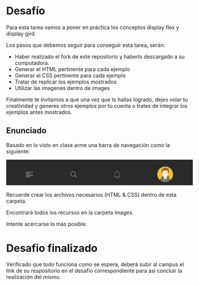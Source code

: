 # Desafío

Para esta tarea vamos a poner en práctica los conceptos display flex y display gird.

Los pasos que debemos seguir para conseguir esta tarea, serán:

- Haber realizado el fork de este repositorio y haberlo descargado a su computadora.
- Generar el HTML pertinente para cada ejemplo
- Generar el CSS pertinente para cada ejemplo
- Tratar de replicar los ejemplos mostrados
- Utilizar las imagenes dentro de images

Finalmente te invitamos a que una vez que lo hallas logrado, dejes volar tu creatividad y generes otros ejemplos por tu cuenta o trates de integrar los ejemplos antes mostrados.

## Enunciado
Basado en lo visto en clase arme una barra de navegación como la siguiente:

![resultado](resultado.gif)

Recuerde crear los archivos necesarios (HTML & CSS) dentro de esta carpeta.

Encontrará todos los recursos en la carpeta images.

Intente acercarse lo más posible. 

# Desafio finalizado
Verificado que todo funciona como se espera, deberá subir al campus el link de su respositorio en el desafio correspondiente para así concluir la realización del mismo.